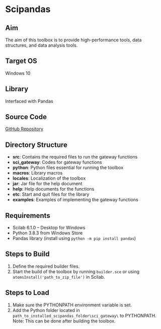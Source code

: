 # Scipandas

## Aim
The aim of this toolbox is to provide high-performance tools, data structures, and data analysis tools.

## Target OS
Windows 10

## Library
Interfaced with Pandas

## Source Code
[GitHub Repository](https://github.com/pandas-dev/pandas)

## Directory Structure
- **src**: Contains the required files to run the gateway functions
- **sci_gateway**: Codes for gateway functions
- **python**: Python files essential for running the toolbox
- **macros**: Library macros
- **locales**: Localization of the toolbox
- **jar**: Jar file for the help document
- **help**: Help documents for the functions
- **etc**: Start and quit files for the library
- **examples**: Examples of implementing the gateway functions

## Requirements
- Scilab 6.1.0 – Desktop for Windows
- Python 3.8.3 from Windows Store
- Pandas library (install using `python -m pip install pandas`)

## Steps to Build
1. Define the required builder files.
2. Start the build of the toolbox by running `builder.sce` or using `atomsInstall('path_to_zip_file')` in Scilab.

## Steps to Load
1. Make sure the PYTHONPATH environment variable is set.
2. Add the Python folder located in `path_to_installed_scipandas_folder\sci_gateway\` to PYTHONPATH.
   Note: This can be done after building the toolbox.
